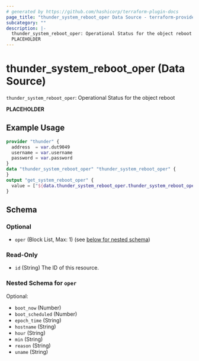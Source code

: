```yaml
---
# generated by https://github.com/hashicorp/terraform-plugin-docs
page_title: "thunder_system_reboot_oper Data Source - terraform-provider-thunder"
subcategory: ""
description: |-
  thunder_system_reboot_oper: Operational Status for the object reboot
  PLACEHOLDER
---
```


# thunder_system_reboot_oper (Data Source)

`thunder_system_reboot_oper`: Operational Status for the object reboot

__PLACEHOLDER__

## Example Usage

```terraform
provider "thunder" {
  address  = var.dut9049
  username = var.username
  password = var.password
}
data "thunder_system_reboot_oper" "thunder_system_reboot_oper" {
}
output "get_system_reboot_oper" {
  value = ["${data.thunder_system_reboot_oper.thunder_system_reboot_oper}"]
}
```

<!-- schema generated by tfplugindocs -->
## Schema

### Optional

- `oper` (Block List, Max: 1) (see [below for nested schema](#nestedblock--oper))

### Read-Only

- `id` (String) The ID of this resource.

<a id="nestedblock--oper"></a>
### Nested Schema for `oper`

Optional:

- `boot_now` (Number)
- `boot_scheduled` (Number)
- `epoch_time` (String)
- `hostname` (String)
- `hour` (String)
- `min` (String)
- `reason` (String)
- `uname` (String)


